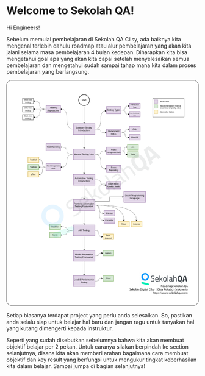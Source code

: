 # Welcome to Sekolah QA!

Hi Engineers!

Sebelum memulai pembelajaran di Sekolah QA Cilsy, ada baiknya kita mengenal terlebih dahulu roadmap atau alur pembelajaran yang akan kita jalani selama masa pembelajaran 4 bulan kedepan. Diharapkan kita bisa mengetahui goal apa yang akan kita capai setelah menyelesaikan semua pembelajaran dan mengetahui sudah sampai tahap mana kita dalam proses pembelajaran yang berlangsung.

![Roadmap Sekolah QA.png](Welcome%20to%20Sekolah%20QA!%20ba9abd014d49450380380d15f67dbf71/Roadmap_Sekolah_QA.png)

Setiap biasanya terdapat project yang perlu anda selesaikan. So, pastikan anda selalu siap untuk belajar hal baru dan jangan ragu untuk tanyakan hal yang kutang dimengerti kepada instruktur.

Seperti yang sudah disebutkan sebelumnya bahwa kita akan membuat objektif belajar per 2 pekan. Untuk caranya silakan berpindah ke section selanjutnya, disana kita akan memberi arahan bagaimana cara membuat objektif dan key result yang berfungsi untuk mengukur tingkat keberhasilan kita dalam belajar. Sampai jumpa di bagian selanjutnya!
